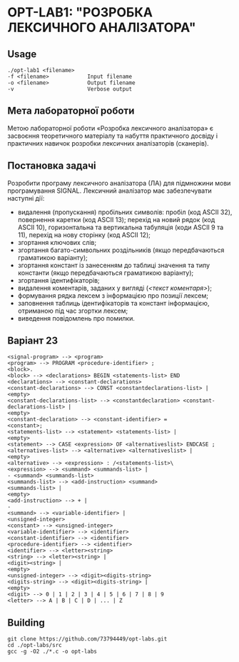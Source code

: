 # OPT-LAB1: "РОЗРОБКА ЛЕКСИЧНОГО АНАЛІЗАТОРА"
## Usage

    ./opt-lab1 <filename>
    -f <filename>            Input filename
    -o <filename>            Output filename
    -v                       Verbose output

## Мета лабораторної роботи
Метою лабораторної роботи «Розробка лексичного аналізатора» є засвоєння теоретичного матеріалу та набуття практичного досвіду і практичних навичок розробки лексичних аналізаторів (сканерів). 
## Постановка задачі 
Розробити програму лексичного аналізатора (ЛА) для підмножини мови програмування SIGNAL. 
Лексичний аналізатор має забезпечувати наступні дії: 
* видалення (пропускання) пробільних символів: пробіл (код ASCII 32), повернення каретки (код ASCII 13); перехід на новий рядок (код ASCII 10), горизонтальна та вертикальна табуляція (коди ASCII 9 та 11), перехід на нову сторінку (код ASCII 12); 
* згортання ключових слів; 
* згортання багато-символьних роздільників (якщо передбачаються граматикою варіанту); 
* згортання констант із занесенням до таблиці значення та типу константи (якщо передбачаються граматикою варіанту); 
* згортання ідентифікаторів; 
* видалення коментарів, заданих у вигляді (*<текст коментаря>*); 
* формування рядка лексем з інформацією про позиції лексем; 
* заповнення таблиць ідентифікаторів та констант інформацією, отриманою під час згортки лексем; 
* виведення повідомлень про помилки.

## Варіант 23
```
<signal-program> --> <program>
<program> --> PROGRAM <procedure-identifier> ;
<block>.
<block> --> <declarations> BEGIN <statements-list> END
<declarations> --> <constant-declarations>
<constant-declarations> --> CONST <constantdeclarations-list> |
<empty>
<constant-declarations-list> --> <constantdeclaration> <constant-declarations-list> |
<empty>
<constant-declaration> --> <constant-identifier> =
<constant>;
<statements-list> --> <statement> <statements-list> |
<empty>
<statement> --> CASE <expression> OF <alternativeslist> ENDCASE ;
<alternatives-list> --> <alternative> <alternativeslist> |
<empty>
<alternative> --> <expression> : /<statements-list>\
<expression> --> <summand> <summands-list> |
- <summand> <summands-list>
<summands-list> --> <add-instruction> <summand>
<summands-list> |
<empty>
<add-instruction> --> + |
-
<summand> --> <variable-identifier> |
<unsigned-integer>
<constant> --> <unsigned-integer>
<variable-identifier> --> <identifier>
<constant-identifier> --> <identifier>
<procedure-identifier> --> <identifier>
<identifier> --> <letter><string>
<string> --> <letter><string> |
<digit><string> |
<empty>
<unsigned-integer> --> <digit><digits-string>
<digits-string> --> <digit><digits-string> |
<empty>
<digit> --> 0 | 1 | 2 | 3 | 4 | 5 | 6 | 7 | 8 | 9
<letter> --> A | B | C | D | ... | Z
```

## Building

    git clone https://github.com/73794449/opt-labs.git
    cd ./opt-labs/src
    gcc -g -O2 ./*.c -o opt-labs

